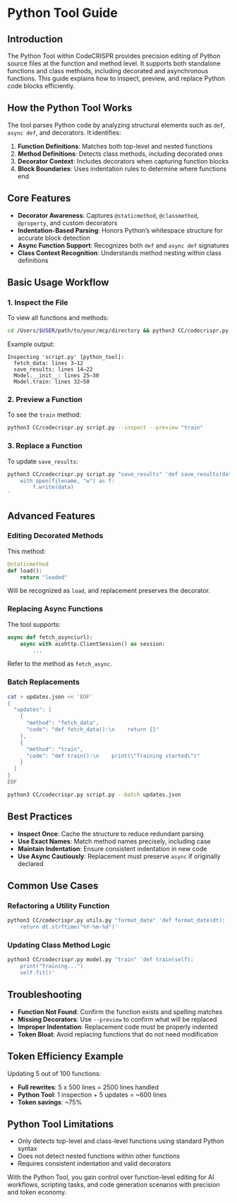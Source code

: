 # Python Tool Guide

## Introduction

The Python Tool within CodeCRISPR provides precision editing of Python source files at the function and method level. It supports both standalone functions and class methods, including decorated and asynchronous functions. This guide explains how to inspect, preview, and replace Python code blocks efficiently.

## How the Python Tool Works

The tool parses Python code by analyzing structural elements such as `def`, `async def`, and decorators. It identifies:

1. **Function Definitions**: Matches both top-level and nested functions
2. **Method Definitions**: Detects class methods, including decorated ones
3. **Decorator Context**: Includes decorators when capturing function blocks
4. **Block Boundaries**: Uses indentation rules to determine where functions end

## Core Features

- **Decorator Awareness**: Captures `@staticmethod`, `@classmethod`, `@property`, and custom decorators
- **Indentation-Based Parsing**: Honors Python’s whitespace structure for accurate block detection
- **Async Function Support**: Recognizes both `def` and `async def` signatures
- **Class Context Recognition**: Understands method nesting within class definitions

## Basic Usage Workflow

### 1. Inspect the File

To view all functions and methods:

```bash
cd /Users/$USER/path/to/your/mcp/directory && python3 CC/codecrispr.py script.py --inspect
```

Example output:
```
Inspecting 'script.py' [python_tool]:
  fetch_data: lines 3–12
  save_results: lines 14–22
  Model.__init__: lines 25–30
  Model.train: lines 32–50
```

### 2. Preview a Function

To see the `train` method:

```bash
python3 CC/codecrispr.py script.py --inspect --preview "train"
```

### 3. Replace a Function

To update `save_results`:

```bash
python3 CC/codecrispr.py script.py "save_results" 'def save_results(data, filename):
    with open(filename, "w") as f:
        f.write(data)
'
```

## Advanced Features

### Editing Decorated Methods

This method:

```python
@staticmethod
def load():
    return "loaded"
```

Will be recognized as `load`, and replacement preserves the decorator.

### Replacing Async Functions

The tool supports:

```python
async def fetch_async(url):
    async with aiohttp.ClientSession() as session:
        ...
```

Refer to the method as `fetch_async`.

### Batch Replacements

```bash
cat > updates.json << 'EOF'
{
  "updates": [
    {
      "method": "fetch_data",
      "code": "def fetch_data():\n    return {}"
    },
    {
      "method": "train",
      "code": "def train():\n    print(\"Training started\")"
    }
  ]
}
EOF

python3 CC/codecrispr.py script.py --batch updates.json
```

## Best Practices

- **Inspect Once**: Cache the structure to reduce redundant parsing
- **Use Exact Names**: Match method names precisely, including case
- **Maintain Indentation**: Ensure consistent indentation in new code
- **Use Async Cautiously**: Replacement must preserve `async` if originally declared

## Common Use Cases

### Refactoring a Utility Function

```bash
python3 CC/codecrispr.py utils.py "format_date" 'def format_date(dt):
    return dt.strftime("%Y-%m-%d")'
```

### Updating Class Method Logic

```bash
python3 CC/codecrispr.py model.py "train" 'def train(self):
    print("Training...")
    self.fit()'
```

## Troubleshooting

- **Function Not Found**: Confirm the function exists and spelling matches
- **Missing Decorators**: Use `--preview` to confirm what will be replaced
- **Improper Indentation**: Replacement code must be properly indented
- **Token Bloat**: Avoid replacing functions that do not need modification

## Token Efficiency Example

Updating 5 out of 100 functions:

- **Full rewrites**: 5 x 500 lines = 2500 lines handled
- **Python Tool**: 1 inspection + 5 updates = ~600 lines
- **Token savings**: ~75%

## Python Tool Limitations

- Only detects top-level and class-level functions using standard Python syntax
- Does not detect nested functions within other functions
- Requires consistent indentation and valid decorators

With the Python Tool, you gain control over function-level editing for AI workflows, scripting tasks, and code generation scenarios with precision and token economy.